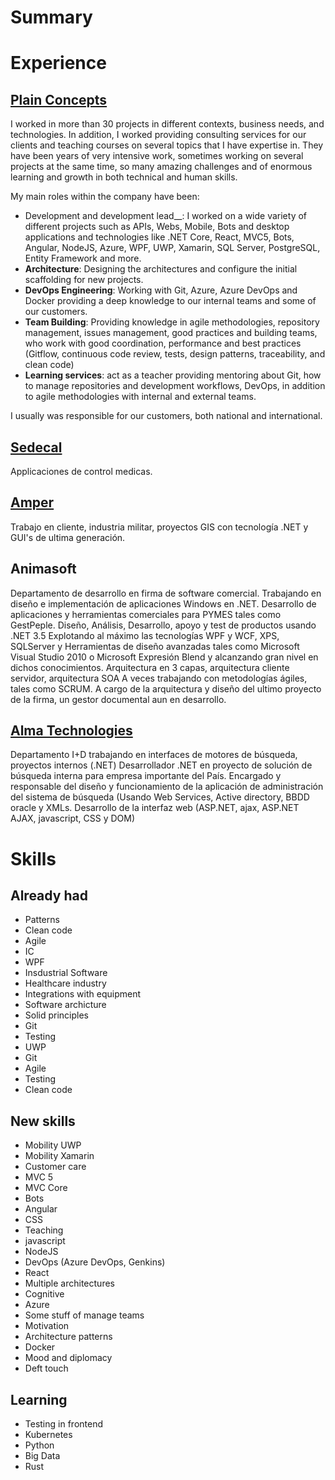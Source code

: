 # Summary

# Experience

## [Plain Concepts](http://www.plainconcepts.com)

I worked in more than 30 projects in different contexts, business needs, and technologies. In addition, I worked providing consulting services for our clients and teaching courses on several topics that I have expertise in.
They have been years of very intensive work, sometimes working on several projects at the same time, so many amazing challenges and of enormous learning and growth in both technical and human skills.

My main roles within the company have been:

- Development and development lead\_\_: I worked on a wide variety of different projects such as APIs, Webs, Mobile, Bots and desktop applications and technologies like .NET Core, React, MVC5, Bots, Angular, NodeJS, Azure, WPF, UWP, Xamarin, SQL Server, PostgreSQL, Entity Framework and more.
- **Architecture**: Designing the architectures and configure the initial scaffolding for new projects.
- **DevOps Engineering**: Working with Git, Azure, Azure DevOps and Docker providing a deep knowledge to our internal teams and some of our customers.
- **Team Building**: Providing knowledge in agile methodologies, repository management, issues management, good practices and building teams, who work with good coordination, performance and best practices (Gitflow, continuous code review, tests, design patterns, traceability, and clean code)
- **Learning services**: act as a teacher providing mentoring about Git, how to manage repositories and development workflows, DevOps, in addition to agile methodologies with internal and external teams.

I usually was responsible for our customers, both national and international.

## [Sedecal](http://www.sedecal.com)

Applicaciones de control medicas.

## [Amper](https://www.grupoamper.com/)

Trabajo en cliente, industria militar, proyectos GIS con tecnología .NET y GUI's de ultima generación.

## Animasoft

Departamento de desarrollo en firma de software comercial. Trabajando en diseño e implementación de aplicaciones Windows en .NET.
Desarrollo de aplicaciones y herramientas comerciales para PYMES tales como GestPeple.
Diseño, Análisis, Desarrollo, apoyo y test de productos usando .NET 3.5 Explotando al máximo las tecnologías WPF y WCF, XPS, SQLServer y Herramientas de diseño avanzadas tales como Microsoft Visual Studio 2010 o Microsoft Expresión Blend y alcanzando gran nivel en dichos conocimientos. Arquitectura en 3 capas, arquitectura cliente servidor, arquitectura SOA A veces trabajando con metodologías ágiles, tales como SCRUM.
A cargo de la arquitectura y diseño del ultimo proyecto de la firma, un gestor documental aun en desarrollo.

## [Alma Technologies](http://www.almatech.es/)

Departamento I+D trabajando en interfaces de motores de búsqueda, proyectos internos (.NET) Desarrollador .NET en proyecto de solución de búsqueda interna para empresa importante del País. Encargado y responsable del diseño y funcionamiento de la aplicación de administración del sistema de búsqueda (Usando Web Services, Active directory, BBDD oracle y XMLs. Desarrollo de la interfaz web (ASP.NET, ajax, ASP.NET AJAX, javascript, CSS y DOM)

# Skills

## Already had

- Patterns
- Clean code
- Agile
- IC
- WPF
- Insdustrial Software
- Healthcare industry
- Integrations with equipment
- Software archicture
- Solid principles
- Git
- Testing
- UWP
- Git
- Agile
- Testing
- Clean code

## New skills

- Mobility UWP
- Mobility Xamarin
- Customer care
- MVC 5
- MVC Core
- Bots
- Angular
- CSS
- Teaching
- javascript
- NodeJS
- DevOps (Azure DevOps, Genkins)
- React
- Multiple architectures
- Cognitive
- Azure
- Some stuff of manage teams
- Motivation
- Architecture patterns
- Docker
- Mood and diplomacy
- Deft touch

## Learning

- Testing in frontend
- Kubernetes
- Python
- Big Data
- Rust
